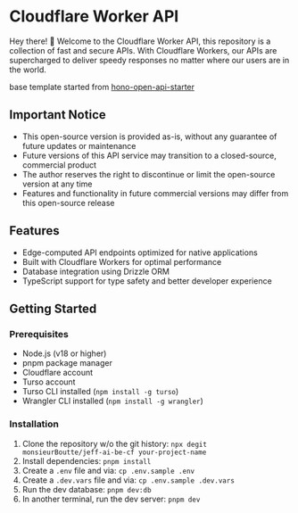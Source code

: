 # Cloudflare Worker API

Hey there! 👋 Welcome to the Cloudflare Worker API, this repository is a collection of fast and secure APIs. With Cloudflare Workers, our APIs are supercharged to deliver speedy responses no matter where our users are in the world.

base template started from [hono-open-api-starter](https://github.com/w3cj/hono-node-deployment-examples/tree/main/cloudflare-example)

## Important Notice

- This open-source version is provided as-is, without any guarantee of future updates or maintenance
- Future versions of this API service may transition to a closed-source, commercial product
- The author reserves the right to discontinue or limit the open-source version at any time
- Features and functionality in future commercial versions may differ from this open-source release

## Features

- Edge-computed API endpoints optimized for native applications
- Built with Cloudflare Workers for optimal performance
- Database integration using Drizzle ORM
- TypeScript support for type safety and better developer experience

## Getting Started

### Prerequisites

- Node.js (v18 or higher)
- pnpm package manager
- Cloudflare account
- Turso account
- Turso CLI installed (`npm install -g turso`)
- Wrangler CLI installed (`npm install -g wrangler`)

### Installation

1. Clone the repository w/o the git history: `npx degit monsieurBoutte/jeff-ai-be-cf your-project-name`
2. Install dependencies: `pnpm install`
3. Create a `.env` file and via: `cp .env.sample .env`
4. Create a `.dev.vars` file and via: `cp .env.sample .dev.vars`
5. Run the dev database: `pnpm dev:db`
6. In another terminal, run the dev server: `pnpm dev`
